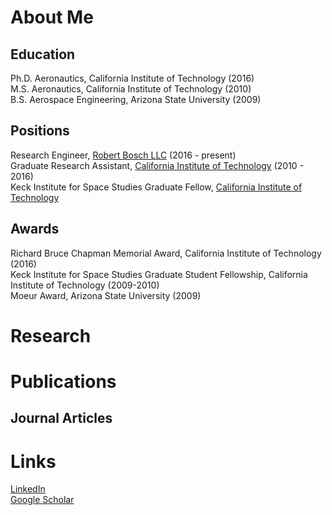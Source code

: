 # About Me
## Education
Ph.D. Aeronautics, California Institute of Technology (2016)  
M.S. Aeronautics, California Institute of Technology (2010)  
B.S. Aerospace Engineering, Arizona State University (2009)   

## Positions
Research Engineer, [Robert Bosch LLC](https://www.bosch.com/research/) (2016 - present)  
Graduate Research Assistant, [California Institute of Technology](https://www.caltech.edu) (2010 - 2016)  
Keck Institute for Space Studies Graduate Fellow, [California Institute of Technology](www.galcit.caltech.edu)  
 
## Awards
Richard Bruce Chapman Memorial Award, California Institute of Technology (2016)  
Keck Institute for Space Studies Graduate Student Fellowship, California Institute of Technology (2009-2010)  
Moeur Award, Arizona State University (2009)  

# Research
# Publications
## Journal Articles


# Links
[LinkedIn](https://www.linkedin.com/in/jomelameng/)  
[Google Scholar](https://scholar.google.com/citations?user=TrfuqIgAAAAJ&hl=en&oi=ao)
